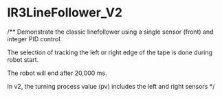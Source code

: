 # IR3LineFollower_V2

/**
   Demonstrate the classic linefollower using a single sensor (front) and
   integer PID control.

   The selection of tracking the left or right edge of the tape is done
   during robot start.

   The robot will end after 20,000 ms.

   In v2, the turning process value (pv) includes the left and right sensors
*/
